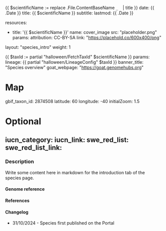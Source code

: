 {{ $scientificName := replace .File.ContentBaseName `_` ` ` | title }}
date: {{ .Date }}
title: {{ $scientificName }}
subtitle:
lastmod: {{ .Date }}

resources:
  - title: '{{ $scientificName }}'
    name: cover_image
    src: "placeholder.png"
    params:
      attribution: CC-BY-SA
      link: "https://placehold.co/600x400/png"

layout: "species_intro"
weight: 1

{{ $taxId := partial "halloween/FetchTaxId" $scientificName }}
params:
  lineage: {{ partial "halloween/LineageConfig" $taxId }}
  banner_title: "Species overview"
  goat_webpage: "https://goat.genomehubs.org"

  # Map
  gbif_taxon_id: 2874508
  latitude: 60
  longitude: -40
  initialZoom: 1.5

  # Optional
  iucn_category:
  iucn_link:
  swe_red_list:
  swe_red_list_link:
---

### Description

Write some content here in markdown for the introduction tab of the species page.

#### Genome reference

#### References

#### Changelog

- 31/10/2024 - Species first published on the Portal
